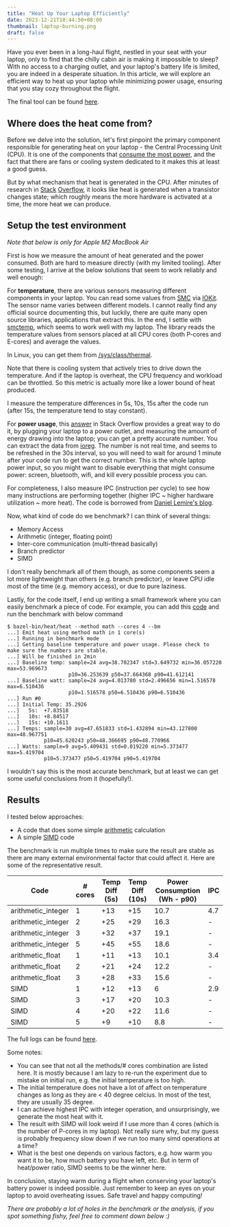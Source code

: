 ```yaml
---
title: "Heat Up Your Laptop Efficiently"
date: 2023-12-21T18:44:50+08:00
thumbnail: laptop-burning.png
draft: false
---
```


Have you ever been in a long-haul flight, nestled in your seat with your laptop, only to find that the chilly cabin air is making it impossible to sleep? With no access to a charging outlet, and your laptop's battery life is limited, you are indeed in a desperate situation. In this article, we will explore an efficient way to heat up your laptop while minimizing power usage, ensuring that you stay cozy throughout the flight.

The final tool can be found [here](https://github.com/hgminh95/heat).

<!--more-->

## Where does the heat come from?

Before we delve into the solution, let's first pinpoint the primary component responsible for generating heat on your laptop - the Central Processing Unit (CPU). It is one of the components that [consume the most power](https://static.aminer.org/pdf/PDF/000/525/706/power_consumption_breakdown_on_a_modern_laptop.pdf), and the fact that there are fans or cooling system dedicated to it makes this at least a good guess.

But by what mechanism that heat is generated in the CPU. After minutes of research in [Stack](https://lemire.me/blog/2023/03/21/counting-cycles-and-instructions-on-arm-based-apple-systems/) [Overflow](https://stackoverflow.com/questions/12715461/what-cpu-instructions-use-the-most-power), it looks like heat is generated when a transistor changes state; which roughly means the more hardware is activated at a time, the more heat we can produce.

## Setup the test environment

_Note that below is only for Apple M2 MacBook Air_

First is how we measure the amount of heat generated and the power consumed. Both are hard to measure directly (with my limited tooling). After some testing, I arrive at the below solutions that seem to work reliably and well enough:

For **temperature**, there are various sensors measuring different components in your laptop. You can read some values from [SMC](https://en.wikipedia.org/wiki/System_Management_Controller) via [IOKit](https://developer.apple.com/documentation/iokit). The sensor name varies between different models. I cannot really find any official source documenting this, but luckily, there are quite many open source libraries, applications that extract this. In the end, I settle with [smctemp](https://github.com/narugit/smctemp), which seems to work well with my laptop. The library reads the temperature values from sensors placed at all CPU cores (both P-cores and E-cores) and average the values.

In Linux, you can get them from [/sys/class/thermal](https://docs.kernel.org/driver-api/thermal/sysfs-api.html).

Note that there is cooling system that actively tries to drive down the temperature. And if the laptop is overheat, the CPU frequency and workload can be throttled. So this metric is actually more like a lower bound of heat produced.

I measure the temperature differences in 5s, 10s, 15s after the code run (after 15s, the temperature tend to stay constant).

For **power usage**, this [answer](https://superuser.com/a/1700413) in Stack Overflow provides a great way to do it, by plugging your laptop to a power outlet, and measuring the amount of energy drawing into the laptop; you can get a pretty accurate number. You can extract the data from [ioreg](https://www.manpagez.com/man/8/ioreg/). The number is not real time, and seems to be refreshed in the 30s interval, so you will need to wait for around 1 minute after your code run to get the correct number. This is the whole laptop power input, so you might want to disable everything that might consume power: screen, bluetooth, wifi, and kill every possible process you can.

For completeness, I also measure IPC (instruction per cycle) to see how many instructions are performing together (higher IPC ~ higher hardware utilization ~ more heat). The code is borrowed from [Daniel Lemire's blog](https://lemire.me/blog/2023/03/21/counting-cycles-and-instructions-on-arm-based-apple-systems/).

Now, what kind of code do we benchmark? I can think of several things:

- Memory Access
- Arithmetic (integer, floating point)
- Inter-core communication (multi-thread basically)
- Branch predictor
- SIMD

I don't really benchmark all of them though, as some components seem a lot more lightweight than others (e.g. branch predictor), or leave CPU idle most of the time (e.g. memory access), or due to pure laziness.

Lastly, for the code itself, I end up writing a small framework where you can easily benchmark a piece of code. For example, you can add this [code](https://github.com/hgminh95/heat/blob/main/heat/methods/math.cpp) and run the benchmark with below command

```
$ bazel-bin/heat/heat --method math --cores 4 --bm
...] Emit heat using method math in 1 core(s)
...] Running in benchmark mode
...] Getting baseline temperature and power usage. Please check to make sure the numbers are stable.
...] Will be finished in 2min
...] Baseline temp: sample=24 avg=38.702347 std=3.649732 min=36.057220 max=53.969673
                    p10=36.253639 p50=37.664368 p90=41.612141
...] Baseline watt: sample=24 avg=4.013780 std=2.496656 min=1.516578 max=6.510436
                    p10=1.516578 p50=6.510436 p90=6.510436
...] Run #0
...] Initial Temp: 35.2926
...]   5s:  +7.83518
...]   10s: +8.84517
...]   15s: +10.1611
...] Temps: sample=30 avg=47.651833 std=1.432894 min=43.127800 max=48.967751
            p10=45.620243 p50=48.366695 p90=48.770966
...] Watts: sample=9 avg=5.409431 std=0.019220 min=5.373477 max=5.419704
            p10=5.373477 p50=5.419704 p90=5.419704
```

I wouldn't say this is the most accurate benchmark, but at least we can get some useful conclusions from it (hopefully!).

## Results

I tested below approaches:

- A code that does some simple [arithmetic](https://github.com/hgminh95/heat/blob/main/heat/methods/math.cpp) calculation
- A simple [SIMD](https://github.com/hgminh95/heat/blob/main/heat/methods/simd.cpp) code

The benchmark is run multiple times to make sure the result are stable as there are many external environmental factor that could affect it. Here are some of the representative result.

| Code                | # cores | Temp Diff (5s) | Temp Diff (10s) | Power Consumption (Wh - p90) | IPC |
| ------------------- | ------- | -------------- | --------------- | ---------------------------- | --- |
| arithmetic_integer  | 1       | +13            | +15             | 10.7                         | 4.7 |
| arithmetic_integer  | 2       | +25            | +29             | 16.3                         | -   |
| arithmetic_integer  | 3       | +32            | +37             | 19.1                         | -   |
| arithmetic_integer  | 5       | +45            | +55             | 18.6                         | -   |
| arithmetic_float    | 1       | +11            | +13             | 10.1                         | 3.4 |
| arithmetic_float    | 2       | +21            | +24             | 12.2                         | -   |
| arithmetic_float    | 3       | +28            | +33             | 15.6                         | -   |
| SIMD                | 1       | +12            | +13             | 6                            | 2.9 |
| SIMD                | 3       | +17            | +20             | 10.3                         | -   |
| SIMD                | 4       | +20            | +22             | 11.6                         | -   |
| SIMD                | 5       | +9             | +10             | 8.8                          | -   |

The full logs can be found [here](https://github.com/hgminh95/heat/tree/main/logs).

Some notes:

- You can see that not all the methods/# cores combination are listed here. It is mostly because I am lazy to re-run the experiment due to mistake on initial run, e.g. the initial temperature is too high.
- The initial temperature does not have a lot of affect on temperature changes as long as they are < 40 degree celcius. In most of the test, they are usually 35 degree.
- I can achieve highest IPC with integer operation, and unsurprisingly, we generate the most heat with it.
- The result with SIMD will look weird if I use more than 4 cores (which is the number of P-cores in my laptop). Not really sure why, but my guess is probably frequency slow down if we run too many simd operations at a time?
- What is the best one depends on various factors, e.g. how warm you want it to be, how much battery you have left, etc. But in term of heat/power ratio, SIMD seems to be the winner here.

In conclusion, staying warm during a flight when conserving your laptop's battery power is indeed possible. Just remember to keep an eyes on your laptop to avoid overheating issues. Safe travel and happy computing!

_There are probably a lot of holes in the benchmark or the analysis, if you spot something fishy, feel free to comment down below :)_
